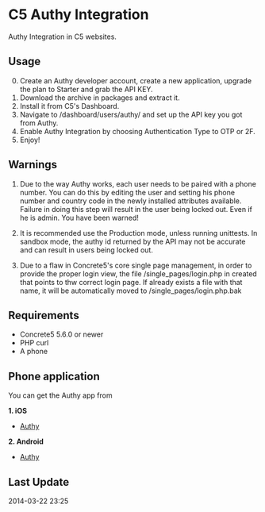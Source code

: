 C5 Authy Integration
===========================

Authy Integration in C5 websites.

Usage
-----

0. Create an Authy developer account, create a new application, upgrade the plan to Starter and grab the API KEY.
1. Download the archive in packages and extract it.
2. Install it from C5's Dashboard.
3. Navigate to /dashboard/users/authy/ and set up the API key you got from Authy.
4. Enable Authy Integration by choosing Authentication Type to OTP or 2F.
5. Enjoy!

Warnings
-----------

1. Due to the way Authy works, each user needs to be paired with a phone number. You can do this by editing the user
 and setting his phone number and country code in the newly installed attributes available. Failure in doing this step will result
 in the user being locked out. Even if he is admin. You have been warned!

2. It is recommended use the Production mode, unless running unittests. In sandbox mode, the authy id returned by the
API may not be accurate and can result in users being locked out.

3. Due to a flaw in Concrete5's core single page management, in order to provide the proper login view,
the file /single_pages/login.php in created that points to thw correct login page. If already exists a file with that name,
it will be automatically moved to /single_pages/login.php.bak

Requirements
-----------
* Concrete5 5.6.0 or newer
* PHP curl
* A phone

Phone application
-------------

You can get the Authy app from

__1. iOS__
* [Authy](https://itunes.apple.com/en/app/authy/id494168017?mt=8)

__2. Android__
* [Authy](https://play.google.com/store/apps/details?id=com.authy.authy)

Last Update
----
2014-03-22 23:25